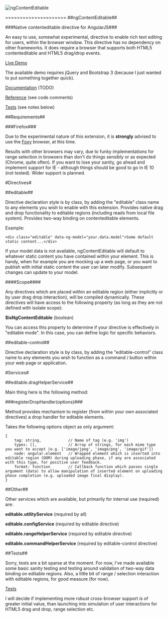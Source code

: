 ![ngContentEditable](http://inchsurf.com/ng-contenteditable/ng-contenteditable-logo.png)

=====================
##ngContentEditable##

###Native contenteditable directive for AngularJS###

An easy to use, somewhat experimental, directive to enable rich text editing for users, within the browser window. This directive has no dependency on other frameworks. It does require a browser that supports both HTML5 contenteditable and HTML5 drag/drop events.

[Live Demo](http://inchsurf.com/ng-contenteditable/)

The available demo requires jQuery and Bootstrap 3 (because I just wanted to put something together quick).

[Documentation](https://github.com/cathalsurfs/ng-contenteditable/wiki) (TODO)

[Reference](https://github.com/cathalsurfs/ng-contenteditable/blob/master/demo/js/app.js) (see code comments)

[Tests](https://github.com/cathalsurfs/ng-contenteditable/tree/master/test) (see notes below)

##Requirements##

###Firefox###

Due to the experimental nature of this extension, it is __strongly__ advised to use the [Foxy](https://getfirefox.com) browser, at this time.

Results with other browsers may vary, due to funky implementations for range selection in browsers than don't do things sensibly or as expected (Chrome, quite often). If you want to lose your sanity, go ahead and implement support for IE - although things should be good to go in IE 10 (not tested). Wider support is planned.

#Directives#

##editable##

Directive declaration style is by class, by adding the "editable" class name to any elements you wish to enable with this extension. Provides native drag and drop functionality to editable regions (including reads from local file system). Provides two-way binding on contenteditable elements. 

Example:

	<div class="editable" data-ng-model="your.data.model">Some default static content...</div>

If your model data is not available, ngContentEditable will default to whatever static content you have contained within your element. This is handy, when for example you are mocking up a web page, or you want to publish with initial static content the user can later modify. Subsequent changes can update to your model.

####Scope####

Any directives which are placed within an editable region (either implicitly or by user drag drop interaction), will be compiled dynamically. These directives will have access to the following property (as long as they are not defined with isolate scope):

__$isNgContentEditable__ (boolean)

You can access this property to determine if your directive is effectively in "editable mode". In this case, you can define logic for specific behaviors.


##editable-control##

Directive declaration style is by class, by adding the "editable-control" class name to any elements you wish to function as a command / button within your web page or application.

#Services#

##editable.dragHelperService##

Main thing here is the following method:

###registerDropHandler(options)###

Method provides mechanism to register (from within your own associated directives) a drop handler for editable elements.

Takes the following options object as only argument:

	{
		tag: string, 			// Name of tag (e.g. 'img')
		types: [], 				// Array of strings, for each mime type you want to accept (e.g. ['image/jpeg', 'image/png', 'image/gif'])
		node: angular.element 	// Wrapped element which is inserted into editable region (DOM) during uploading phase, if any are associated with this type, for positive user feedback.
		format: function 		// Callback function which passes single argument (data) to allow manipulation of inserted element on uploading phase completion (e.g. uploaded image final display).
	}

##Other##

Other services which are available, but primarily for internal use (required) are:

__editable.utilityService__ (required by all)

__editable.configService__ (required by editable directive)

__editable.rangeHelperService__ (required by editable directive)

__editable.commandHelperService__ (required by editable-control directive)

##Tests##

Sorry, tests are a bit sparse at the moment. For now, I've made available some basic sanity testing and testing around validation of two-way data binding on editable regions. Also, a little bit of range / selection interaction with editable regions, for good measure (for now).

[Tests](https://github.com/cathalsurfs/ng-contenteditable/tree/master/test)

I will decide if implementing more robust cross-browser support is of greater initial value, than launching into simulation of user interactions for HTML5 drag and drop, range selection etc.